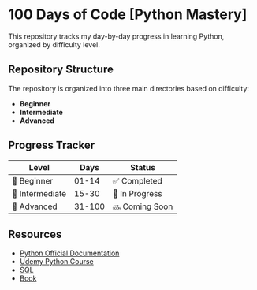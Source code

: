 # 100 Days of Code [Python Mastery]

This repository tracks my day-by-day progress in learning Python, organized by difficulty level.

## Repository Structure

The repository is organized into three main directories based on difficulty:

- **Beginner**
- **Intermediate**
- **Advanced**

## Progress Tracker

| Level | Days | Status |
|-------|------|--------|
| 🌱 Beginner | 01-14 | ✅ Completed |
| 🌿 Intermediate | 15-30 | 🏃 In Progress |
| 🌳 Advanced | 31-100 | 🔜 Coming Soon |

## Resources

- [Python Official Documentation](https://docs.python.org/3/)
- [Udemy Python Course](https://www.udemy.com/course/100-days-of-code/?couponCode=ST16MT70224#questions/13314700)
- [SQL](https://www.scaler.com/topics/course/sql-using-mysql-course/)
- [Book](https://github.com/shshankar1/ebooks/blob/master/Python%20for%20Data%20Analysis.pdf)
  
